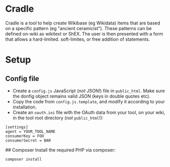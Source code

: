 # Cradle
Cradle is a tool to help create Wikibase (eg Wikidata) items that are based on a specific pattern (eg "ancient ceramicist"). These patterns can be defined on-wiki as wikitext or ShEX. The user is then presented with a form that allows a hard-limited. soft-limites, or free addition of statements.

# Setup

## Config file
- Create a `config.js` JavaScript (_not_ JSON!) file in `public_html`. Make sure the donfig object remains valid JSON (keys in double quotes etc).
- Copy the code from `config.js.template`, and modify it according to your installation.
- Create an `oauth.ini` file with the OAuth data from your tool, on your wiki, in the tool root directory (_not_ `public_html`!):
```
[settings]
agent = YOUR_TOOL_NAME
consumerKey = FOO
consumerSecret = BAR
```

## Composer
Install the required PHP via composer:
```
composer install
```
